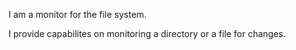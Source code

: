 I am a monitor for the file system.

I provide capabilites on monitoring a directory or a file for changes.
